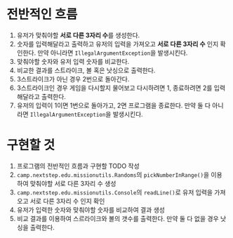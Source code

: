 # 전반적인 흐름
1. 유저가 맞춰야할 **서로 다른 3자리 수**를 생성한다.
2. 숫자를 입력해달라고 출력하고 유저의 입력을 가져오고 **서로 다른 3자리 수** 인지 확인한다. 만약 아니라면 `IllegalArgumentException`을 발생시킨다.
3. 맞춰야할 숫자와 유저 입력 숫자를 비교한다.
4. 비교한 결과를 스트라이크, 볼 혹은 낫싱으로 출력한다.
5. 3스트라이크가 아닌 경우 2번으로 돌아간다.
6. 3스트라이크인 경우 게임을 다시할지 물어보고 다시하려면 1, 종료하려면 2를 입력해달라고 출력한다.
7. 유저의 입력이 1이면 1번으로 돌아가고, 2면 프로그램을 종료한다. 만약 둘 다 아니라면 `IllegalArgumentException`을 발생시킨다.

# 구현할 것
1. 프로그램의 전반적인 흐름과 구현할 TODO 작성
2. `camp.nextstep.edu.missionutils.Randoms`의 `pickNumberInRange()`을 이용하여 맞춰야할 서로 다른 3자리 수 생성
3. `camp.nextstep.edu.missionutils.Console`의 `readLine()`로 유저 입력을 가져오고 서로 다른 3자리 수 인지 확인
4. 유저가 입력한 숫자와 맞춰야할 숫자를 비교하여 결과 생성
5. 비교 결과를 이용하여 스르라이크와 볼의 갯수를 출력한다. 만약 둘 다 없을 경우 낫싱을 출력한다.